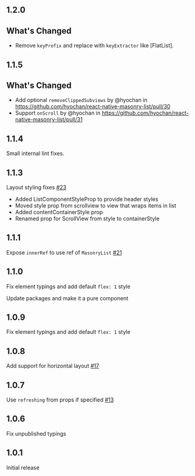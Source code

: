 ## 1.2.0

## What's Changed
* Remove `keyPrefix` and replace with `keyExtractor` like [FlatList].

## 1.1.5

## What's Changed
* Add optional `removeClippedSubviews` by @hyochan in https://github.com/hyochan/react-native-masonry-list/pull/30
* Support `onScroll` by @hyochan in https://github.com/hyochan/react-native-masonry-list/pull/31


## 1.1.4

Small internal lint fixes.


## 1.1.3

Layout styling fixes [#23](https://github.com/hyochan/react-native-masonry-list/pull/23)

- Added ListComponentStyleProp to provide header styles
- Moved style prop from scrollview to view that wraps items in list
- Added contentContainerStyle prop
- Renamed prop for ScrollView from style to containerStyle

## 1.1.1

Expose `innerRef` to use ref of `MasonryList` [#21](https://github.com/hyochan/react-native-masonry-list/pull/21)

## 1.1.0

Fix element typings and add default `flex: 1` style

Update packages and make it a pure component

## 1.0.9

Fix element typings and add default `flex: 1` style

## 1.0.8

Add support for horizontal layout [#17](https://github.com/hyochan/react-native-masonry-list/pull/17)

## 1.0.7

Use `refreshing` from props if specified [#13](https://github.com/hyochan/react-native-masonry-list/pull/13)

## 1.0.6

Fix unpublished typings

## 1.0.1

Initial release

